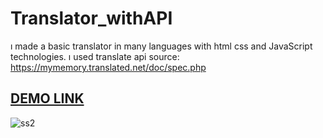 # Translator_withAPI
ı made a basic translator in many languages with html css and JavaScript technologies.
ı used translate api 
source: https://mymemory.translated.net/doc/spec.php


## [DEMO LINK](https://translatorapi.netlify.app/)
![ss2](https://user-images.githubusercontent.com/80225142/175545135-6c0ba58b-f3a0-4d9e-b747-54920c1e5933.png)
